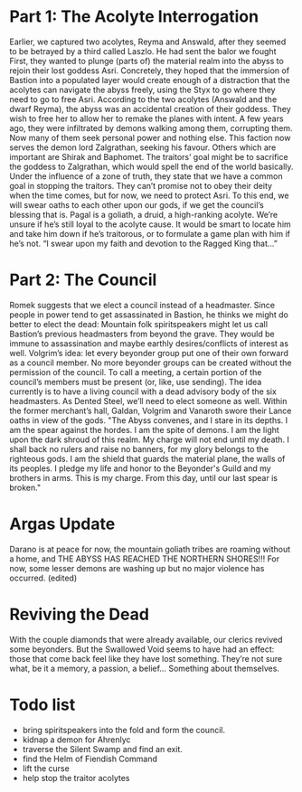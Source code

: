 # **Part 1: The Acolyte Interrogation** 
Earlier, we captured two acolytes, Reyma and Answald, after they seemed to be betrayed by a third called Laszlo. He had sent the balor we fought First, they wanted to plunge (parts of) the material realm into the abyss to rejoin their lost goddess Asri. Concretely, they hoped that the immersion of Bastion into a populated layer would create enough of a distraction that the acolytes can navigate the abyss freely, using the Styx to go where they need to go to free Asri. According to the two acolytes (Answald and the dwarf Reyma), the abyss was an accidental creation of their goddess. They wish to free her to allow her to remake the planes with intent. A few years ago, they were infiltrated by demons walking among them, corrupting them. Now many of them seek personal power and nothing else. This faction now serves the demon lord Zalgrathan, seeking his favour. Others which are important are Shirak and Baphomet. The traitors’ goal might be to sacrifice the goddess to Zalgrathan, which would spell the end of the world basically. Under the influence of a zone of truth, they state that we have a common goal in stopping the traitors. They can’t promise not to obey their deity when the time comes, but for now, we need to protect Asri. To this end, we will swear oaths to each other upon our gods, if we get the council’s blessing that is. Pagal is a goliath, a druid, a high-ranking acolyte. We’re unsure if he’s still loyal to the acolyte cause. It would be smart to locate him and take him down if he’s traitorous, or to formulate a game plan with him if he’s not. “I swear upon my faith and devotion to the Ragged King that…”
# **Part 2: The Council** 
Romek suggests that we elect a council instead of a headmaster. Since people in power tend to get assassinated in Bastion, he thinks we might do better to elect the dead: Mountain folk spiritspeakers might let us call Bastion’s previous headmasters from beyond the grave. They would be immune to assassination and maybe earthly desires/conflicts of interest as well. Volgrim’s idea: let every beyonder group put one of their own forward as a council member. No more beyonder groups can be created without the permission of the council. To call a meeting, a certain portion of the council’s members must be present (or, like, use sending). The idea currently is to have a living council with a dead advisory body of the six headmasters. As Dented Steel, we’ll need to elect someone as well. Within the former merchant’s hall, Galdan, Volgrim and Vanaroth swore their Lance oaths in view of the gods. "The Abyss convenes, and I stare in its depths. I am the spear against the hordes. I am the spite of demons. I am the light upon the dark shroud of this realm. My charge will not end until my death. I shall back no rulers and raise no banners, for my glory belongs to the righteous gods. I am the shield that guards the material plane, the walls of its peoples. I pledge my life and honor to the Beyonder's Guild and my brothers in arms. This is my charge. From this day, until our last spear is broken."

# **Argas Update** 
Darano is at peace for now, the mountain goliath tribes are roaming without a home, and THE ABYSS HAS REACHED THE NORTHERN SHORES!!! For now, some lesser demons are washing up but no major violence has occurred. (edited)
# **Reviving the Dead** 
With the couple diamonds that were already available, our clerics revived some beyonders. But the Swallowed Void seems to have had an effect: those that come back feel like they have lost something. They’re not sure what, be it a memory, a passion, a belief… Something about themselves.

# **Todo list** 
- bring spiritspeakers into the fold and form the council.
- kidnap a demon for Ahrenlyc
- traverse the Silent Swamp and find an exit.
- find the Helm of Fiendish Command
- lift the curse
- help stop the traitor acolytes